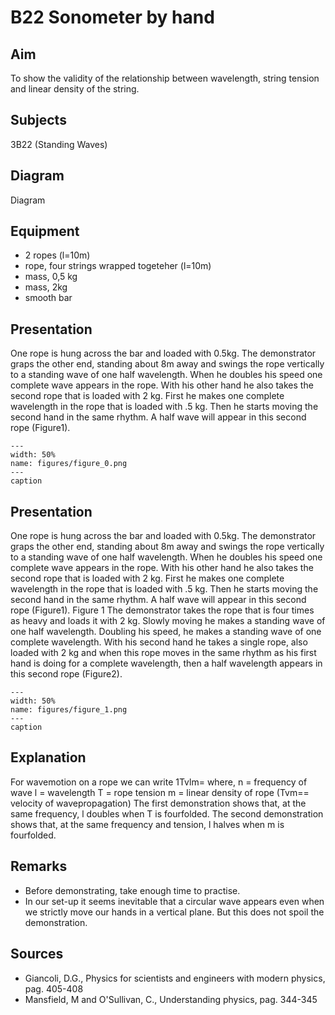 # B22 Sonometer by hand 
      
  
## Aim   
 To show the validity of the relationship between wavelength, string tension and linear density of the string.    
  
## Subjects   
 3B22 (Standing Waves)   
  
## Diagram   
 Diagram   
  
## Equipment   
 
 *  2 ropes (l=10m) 
 *  rope, four strings wrapped togeteher (l=10m) 
 *  mass, 0,5 kg 
 *  mass, 2kg 
 *  smooth bar
     
  
## Presentation   
 One rope is hung across the bar and loaded with 0.5kg. The demonstrator graps the other end, standing about 8m away and swings the rope vertically to a standing wave of one half wavelength. When he doubles his speed one complete wave appears in the rope. With his other hand he also takes the second rope that is loaded with 2 kg. First he makes one complete wavelength in the rope that is loaded with .5 kg. Then he starts moving the second hand in the same rhythm. A half wave will appear in this second rope (Figure1).   
```{figure} figures/figure_0.png  
---  
width: 50%  
name: figures/figure_0.png  
---  
caption  
``` 
     
  
## Presentation   
 One rope is hung across the bar and loaded with 0.5kg. The demonstrator graps the other end, standing about 8m away and swings the rope vertically to a standing wave of one half wavelength. When he doubles his speed one complete wave appears in the rope. With his other hand he also takes the second rope that is loaded with 2 kg. First he makes one complete wavelength in the rope that is loaded with .5 kg. Then he starts moving the second hand in the same rhythm. A half wave will appear in this second rope (Figure1).  Figure 1  The demonstrator takes the rope that is four times as heavy and loads it with 2 kg. Slowly moving he makes a standing wave of one half wavelength. Doubling his speed, he makes a standing wave of one complete wavelength. With his second hand he takes a single rope, also loaded with 2 kg and when this rope moves in the same rhythm as his first hand is doing for a complete wavelength, then a half wavelength appears in this second rope (Figure2).    
```{figure} figures/figure_1.png  
---  
width: 50%  
name: figures/figure_1.png  
---  
caption  
``` 
      
  
## Explanation   
 For wavemotion on a rope we can write 1Tvlm= where, n = frequency of wave l = wavelength T = rope tension m = linear density of rope (Tvm== velocity of wavepropagation) The first demonstration shows that, at the same frequency, l doubles when T is fourfolded. The second demonstration shows that, at the same frequency and tension, l halves when m is fourfolded.    
  
## Remarks   
 
 *  Before demonstrating, take enough time to practise. 
 *  In our set-up it seems inevitable that a circular wave appears even when we strictly move our hands in a vertical plane. But this does not spoil the demonstration.
   
  
## Sources   
 
 *  Giancoli, D.G., Physics for scientists and engineers with modern physics, pag. 405-408 
 *  Mansfield, M and O'Sullivan, C., Understanding physics, pag. 344-345
  
